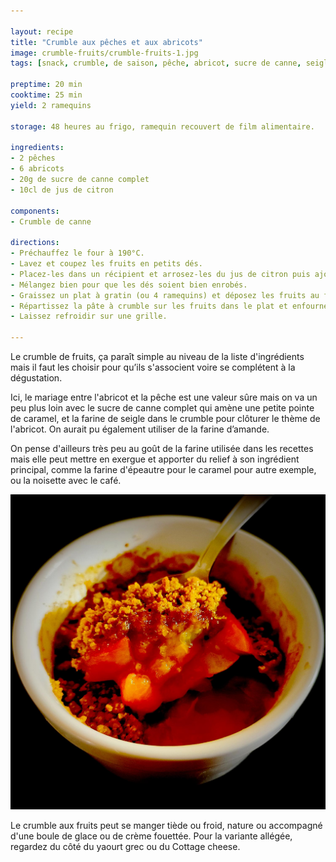 ```yaml
---

layout: recipe
title: "Crumble aux pêches et aux abricots"
image: crumble-fruits/crumble-fruits-1.jpg
tags: [snack, crumble, de saison, pêche, abricot, sucre de canne, seigle]

preptime: 20 min
cooktime: 25 min
yield: 2 ramequins

storage: 48 heures au frigo, ramequin recouvert de film alimentaire.

ingredients:
- 2 pêches
- 6 abricots
- 20g de sucre de canne complet
- 10cl de jus de citron

components:
- Crumble de canne

directions:
- Préchauffez le four à 190°C.
- Lavez et coupez les fruits en petits dés. 
- Placez-les dans un récipient et arrosez-les du jus de citron puis ajoutez le sucre complet. 
- Mélangez bien pour que les dés soient bien enrobés. 
- Graissez un plat à gratin (ou 4 ramequins) et déposez les fruits au fond.
- Répartissez la pâte à crumble sur les fruits dans le plat et enfournez pour 20–25 minutes ou jusqu'à ce que le crumble soit bien doré et forme une croûte.
- Laissez refroidir sur une grille. 

---
```


Le crumble de fruits, ça paraît simple au niveau de la liste d'ingrédients mais il faut les choisir pour qu’ils s'associent voire se complétent à la dégustation. 

Ici, le mariage entre l'abricot et la pêche est une valeur sûre mais on va un peu plus loin avec le sucre de canne complet qui amène une petite pointe de caramel, et la farine de seigle dans le crumble pour clôturer le thème de l'abricot. On aurait pu également utiliser de la farine d’amande.

On pense d'ailleurs très peu au goût de la farine utilisée dans les recettes mais elle peut mettre en exergue et apporter du relief à son ingrédient principal, comme la farine d'épeautre pour le caramel pour autre exemple, ou la noisette avec le café.

![Le crumble réussi c’est du croquant qui accompagne des fruits qui baignent dans leur propre sirop tout en restant suffisamment fermes et fondants](../images/crumble-fruits/crumble-fruits-2.jpg)

Le crumble aux fruits peut se manger tiède ou froid, nature ou accompagné d'une boule de glace ou de crème fouettée. Pour la variante allégée, regardez du côté du yaourt grec ou du Cottage cheese.